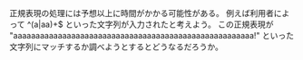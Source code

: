 正規表現の処理には予想以上に時間がかかる可能性がある。
例えば利用者によって ^(a|aa)+$ といった文字列が入力されたと考えよう。
この正規表現が "aaaaaaaaaaaaaaaaaaaaaaaaaaaaaaaaaaaaaaaaaaaaaaaaaaaaaa!" といった文字列にマッチするか調べようとするとどうなるだろうか。

